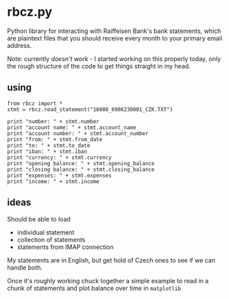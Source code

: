 # rbcz.py
Python library for interacting with Raiffeisen Bank's bank statements, which are plaintext files that you should receive every month to your primary email address.

Note: currently *doesn't work* - I started working on this properly today, only the rough structure of the code to get things straight in my head.

## using

```
from rbcz import *
stmt = rbcz.read_statement("16008_6986230001_CZK.TXT")

print "number: " + stmt.number
print "account name: " + stmt.account_name
print "account number: " + stmt.account_number
print "from: " + stmt.from_date
print "to: " + stmt.to_date
print "iban: " + stmt.iban
print "currency: " + stmt.currency
print "opening balance: " + stmt.opening_balance
print "closing balance: " + stmt.closing_balance
print "expenses: " + stmt.expenses
print "income: " + stmt.income
```

## ideas

Should be able to load
- individual statement
- collection of statements
- statements from IMAP connection

My statements are in English, but get hold of Czech ones to see if we can handle both.

Once it's roughly working chuck together a simple example to read in a chunk of statements and plot balance over time in `matplotlib`

